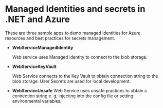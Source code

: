 ﻿# Managed Identities and secrets in .NET and Azure

These are three sample apps to demo managed identities for Azure resources​ and best practices for secrets management.

- **WebServiceManagedIdentity**

  Web service uses Managed Identity to connect to the blob storage.

- **WebServiceKeyVault**

  Web Service connects to the Key Vault to obtain connection string to the blob storage.
  User Secrets are used for local development.

- **WebServiceUnsafe**
  Web Service uses unsafe practices to obtain a connection string e. g. injecting into the config file or setting environmental variables.
